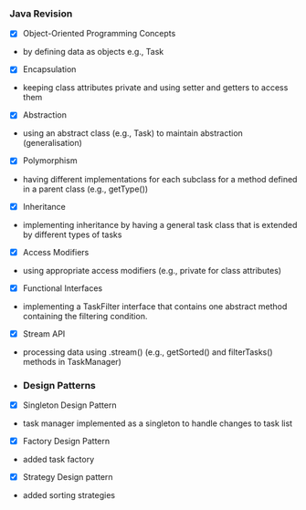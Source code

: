 ### Java Revision
- [x] Object-Oriented Programming Concepts
- by defining data as objects e.g., Task
- [x] Encapsulation
- keeping class attributes private and using setter and getters to access them
- [x] Abstraction
- using an abstract class (e.g., Task) to maintain abstraction (generalisation)
- [x] Polymorphism
- having different implementations for each subclass for a method defined in a parent class (e.g., getType())
- [x] Inheritance
- implementing inheritance by having a general task class that is extended by different types of tasks
- [x] Access Modifiers
- using appropriate access modifiers (e.g., private for class attributes)
- [x] Functional Interfaces
- implementing a TaskFilter interface that contains one abstract method containing the filtering condition. 
- [x] Stream API
- processing data using .stream() (e.g., getSorted() and filterTasks() methods in TaskManager)
- ### Design Patterns
- [x] Singleton Design Pattern
- task manager implemented as a singleton to handle changes to task list
- [x] Factory Design Pattern
- added task factory
- [x] Strategy Design pattern
- added sorting strategies